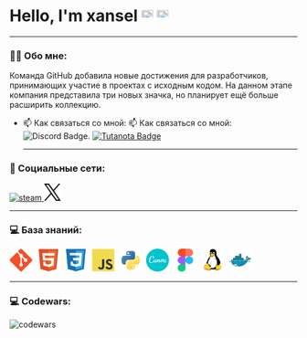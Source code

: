 ﻿# Hello, I'm xansel <img src="https://emojicdn.elk.sh/🍌" width="20" height="20"/> <img src="https://emojicdn.elk.sh/🎧" width="20" height="20"/>

---

### :man_technologist: Обо мне:

Команда GitHub добавила новые достижения для разработчиков, принимающих участие в проектах с исходным кодом. На данном этапе компания представила три новых значка, но планирует ещё больше расширить коллекцию.

- :mailbox: Как связаться со мной: :mailbox: Как связаться со мной: ![Discord Badge](https://img.shields.io/badge/-rayangoslizing-7289da?style=flat&logo=Discord&logoColor=white). [![Tutanota Badge](https://img.shields.io/badge/-Tutanota-7B7B7B?style=flat&logo=Tutanota&logoColor=white)](mailto:xachelloyaha@tuta.io)

  ---

### 🤝 Социальные сети:

  <div id="badges">
<!--     <a href="https://open.spotify.com/user/31chdakyfuln2imz2ycmwwzvmvji?si=b30c703880b0443b" target="_blank">
      <img src="https://www.flaticon.com/free-icon/spotify_2111624?term=spotify&related_id=2111624" width="40" height="40" alt="spotify">
    </a> -->
    <a href="https://steamcommunity.com/profiles/76561199522295624" target="_blank">
      <img src="https://github.com/FortAwesome/Font-Awesome/blob/a1232e34553634c5363aa62c8d1b02161a4438e1/js-packages/%40fortawesome/fontawesome-free/svgs/brands/steam.svg?plain=1" width="40" height="40" alt="steam">
    </a>
    <a href="https://twitter.com/xansellll" target="_blank">
      <img src="https://github.com/devicons/devicon/blob/6910f0503efdd315c8f9b858234310c06e04d9c0/icons/twitter/twitter-original.svg#L1" width="30" height="30" alt="twitter">
    </a>
  </div>

---

### 💻 База знаний:

<div>
  <img src="https://github.com/devicons/devicon/blob/master/icons/git/git-original.svg" title="git" alt="git" width="40" height="40"/>&nbsp
  <img src="https://github.com/devicons/devicon/blob/master/icons/html5/html5-original.svg" title="html5" alt="html5" width="40" height="40"/>&nbsp
  <img src="https://github.com/devicons/devicon/blob/master/icons/css3/css3-original.svg" title="css" alt="css" width="40" height="40"/>&nbsp
  <img src="https://github.com/devicons/devicon/blob/master/icons/javascript/javascript-original.svg" title="javascript" alt="javascript" width="40" height="40"/>&nbsp
  <img src="https://github.com/devicons/devicon/blob/master/icons/python/python-original.svg" title="python" alt="python" width="40" height="40"/>&nbsp
<!--   <img src="https://github.com/devicons/devicon/blob/master/icons/react/react-original.svg" title="reactjs" alt="reactjs" width="40" height="40"/>&nbsp -->
<!--   <img src="https://github.com/devicons/devicon/blob/master/icons/nodejs/nodejs-original.svg" title="nodejs" alt="nodejs" width="40" height="40"/>&nbsp -->
<!--   <img src="https://github.com/devicons/devicon/blob/master/icons/mongodb/mongodb-original.svg" title="mongodb" alt="mongodb" width="40" height="40"/>&nbsp -->
<!--   <img src="https://github.com/devicons/devicon/blob/master/icons/webpack/webpack-original.svg" title="webpack" alt="webpack" width="40" height="40"/>&nbsp;-->
  <!-- <img src="https://github.com/devicons/devicon/blob/master/icons/redux/redux-original.svg" title="redux" alt="redux" width="40" height="40"/>&nbsp; -->
  <img src="https://github.com/devicons/devicon/blob/master/icons/canva/canva-original.svg" title="canva" alt="canva" width="40" height="40"/>&nbsp;
  <img src="https://github.com/devicons/devicon/blob/master/icons/figma/figma-original.svg" title="figma" alt="figma" width="40" height="40"/>&nbsp;
  <img src="https://github.com/devicons/devicon/blob/master/icons/linux/linux-original.svg" title="linux" alt="linux" width="40" height="40"/>&nbsp
  <img src="https://github.com/devicons/devicon/blob/master/icons/docker/docker-original.svg" title="docker" alt="docker" width="40" height="40"/>&nbsp
</div>

---

<!-- ### 💻 Пройденные курсы:

| Курсы                                                           | Дата              |
| ----------------------------------------------------------------| :---------------: |
| netology.ru/Старт в программировании                            | 02/2022 - 03/2022 |
| stepik.org/Основы программирования на C. Задачи.                | 02/2022 - 03/2022 |
| netology.ru/Основы верстки сайта                                | 02/2022 - 03/2022 |
| netology.ru/Первые шаги в JavaScript: создаём сайт и приложение | 02/2022 - 03/2022 |
| stepik.org/Веб-разработка для начинающих: HTML и CSS            | 02/2022 - 03/2022 |
| stepik.org/JavaScript для начинающих                            | 01/2023 - 01/2023 |
| stepik.org/Web-технологии: начальный уровень                    | 01/2023 - 01/2023 |
| practicum.yandex/Факультет Веб разработки                       | 05/2022 - xx/2023 |

--- -->

### 💻 Codewars:

![codewars](https://www.codewars.com/users/xachelloyaha/badges/large)
